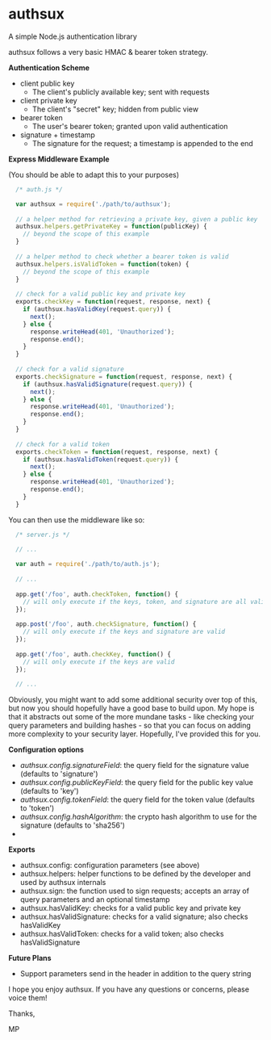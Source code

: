 authsux
=======

A simple Node.js authentication library


authsux follows a very basic HMAC & bearer token strategy.

**Authentication Scheme**

  - client public key
    - The client's publicly available key; sent with requests
  - client private key
    - The client's "secret" key; hidden from public view
  - bearer token
    - The user's bearer token; granted upon valid authentication
  - signature + timestamp
    - The signature for the request; a timestamp is appended to the end

**Express Middleware Example**

(You should be able to adapt this to your purposes)

``` javascript
  /* auth.js */

  var authsux = require('./path/to/authsux');
  
  // a helper method for retrieving a private key, given a public key
  authsux.helpers.getPrivateKey = function(publicKey) {
    // beyond the scope of this example
  }
  
  // a helper method to check whether a bearer token is valid
  authsux.helpers.isValidToken = function(token) {
    // beyond the scope of this example
  }
  
  // check for a valid public key and private key
  exports.checkKey = function(request, response, next) {
    if (authsux.hasValidKey(request.query)) {
      next();
    } else {
      response.writeHead(401, 'Unauthorized');
      response.end();
    }
  }
  
  // check for a valid signature
  exports.checkSignature = function(request, response, next) {
    if (authsux.hasValidSignature(request.query)) {
      next();
    } else {
      response.writeHead(401, 'Unauthorized');
      response.end();
    }
  }
  
  // check for a valid token
  exports.checkToken = function(request, response, next) {
    if (authsux.hasValidToken(request.query)) {
      next();
    } else {
      response.writeHead(401, 'Unauthorized');
      response.end();
    }
  }
```

You can then use the middleware like so:

``` javascript
  /* server.js */

  // ...
  
  var auth = require('./path/to/auth.js');
  
  // ...
  
  app.get('/foo', auth.checkToken, function() {
    // will only execute if the keys, token, and signature are all valid
  });
  
  app.post('/foo', auth.checkSignature, function() {
    // will only execute if the keys and signature are valid
  });
  
  app.get('/foo', auth.checkKey, function() {
    // will only execute if the keys are valid
  });
  
  // ...

```

Obviously, you might want to add some additional security over top of this, but now you should hopefully have a good base to build upon.  My hope is that it abstracts out some of the more mundane tasks - like checking your query parameters and building hashes - so that you can focus on adding more complexity to your security layer.  Hopefully, I've provided this for you.

**Configuration options**

  - *authsux.config.signatureField*: the query field for the signature value (defaults to 'signature')
  - *authsux.config.publicKeyField*: the query field for the public key value (defaults to 'key')
  - *authsux.config.tokenField*: the query field for the token value (defaults to 'token')
  - *authsux.config.hashAlgorithm*: the crypto hash algorithm to use for the signature (defaults to 'sha256')
  - 

**Exports**

  - authsux.config: configuration parameters (see above)
  - authsux.helpers: helper functions to be defined by the developer and used by authsux internals
  - authsux.sign: the function used to sign requests; accepts an array of query parameters and an optional timestamp
  - authsux.hasValidKey: checks for a valid public key and private key
  - authsux.hasValidSignature: checks for a valid signature; also checks hasValidKey
  - authsux.hasValidToken: checks for a valid token; also checks hasValidSignature

**Future Plans**

  - Support parameters send in the header in addition to the query string


I hope you enjoy authsux.  If you have any questions or concerns, please voice them!

Thanks,

MP
